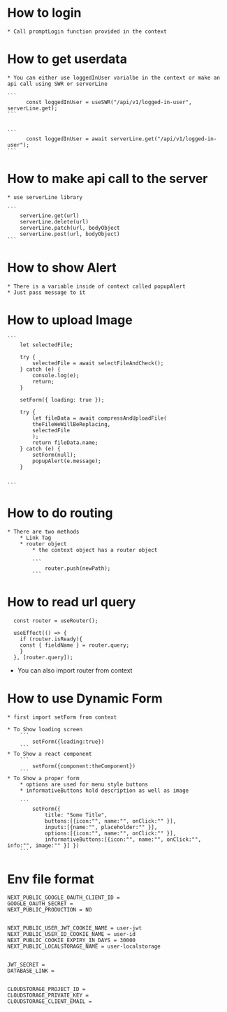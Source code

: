 # How to login

    * Call promptLogin function provided in the context
# How to get userdata

    * You can either use loggedInUser varialbe in the context or make an api call using SWR or serverLine

    ```
          const loggedInUser = useSWR("/api/v1/logged-in-user", serverLine.get);
    ```

    
    ```
          const loggedInUser = await serverLine.get("/api/v1/logged-in-user");
    ```

# How to make api call to the server

    * use serverLine library

    ```
        serverLine.get(url)
        serverLine.delete(url)
        serverLine.patch(url, bodyObject
        serverLine.post(url, bodyObject)
    ```

# How to show Alert

    * There is a variable inside of context called popupAlert 
    * Just pass message to it 

# How to upload Image

    ```
        let selectedFile;

        try {
            selectedFile = await selectFileAndCheck();
        } catch (e) {
            console.log(e);
            return;
        }

        setForm({ loading: true });

        try {
            let fileData = await compressAndUploadFile(
            theFileWeWillBeReplacing,
            selectedFile
            );
            return fileData.name;
        } catch (e) {
            setForm(null);
            popupAlert(e.message);
        }


    ```
# How to do routing

    * There are two methods
        * Link Tag
        * router object
            * the context object has a router object 

            ```
                router.push(newPath);
            ```  

# How to read url query

```
  const router = useRouter();

  useEffect(() => {
    if (router.isReady){
    const { fieldName } = router.query;
    }
  }, [router.query]);
```

* You can also import router from context

# How to use Dynamic Form

    * first import setForm from context

    * To Show loading screen
        ```
            setForm({loading:true})
        ```
    * To Show a react component
        ```
            setForm({component:theComponent})
        ```
    * To Show a proper form
        * options are used for menu style buttons
        * informativeButtons hold description as well as image

        ```
            setForm({
                title: "Some Title",
                buttons:[{icon:"", name:"", onClick:"" }], 
                inputs:[{name:"", placeholder:"" }], 
                options:[{icon:"", name:"", onClick:"" }], 
                informativeButtons:[{icon:"", name:"", onClick:"", info:"", image:"" }] })
        ```
# Env file format

```
NEXT_PUBLIC_GOOGLE_OAUTH_CLIENT_ID = 
GOOGLE_OAUTH_SECRET = 
NEXT_PUBLIC_PRODUCTION = NO


NEXT_PUBLIC_USER_JWT_COOKIE_NAME = user-jwt
NEXT_PUBLIC_USER_ID_COOKIE_NAME = user-id
NEXT_PUBLIC_COOKIE_EXPIRY_IN_DAYS = 30000
NEXT_PUBLIC_LOCALSTORAGE_NAME = user-localstorage


JWT_SECRET = 
DATABASE_LINK = 


CLOUDSTORAGE_PROJECT_ID = 
CLOUDSTORAGE_PRIVATE_KEY = 
CLOUDSTORAGE_CLIENT_EMAIL = 
```

